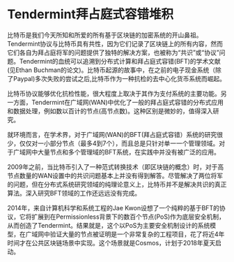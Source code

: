 # Tendermint拜占庭式容错堆积

比特币是我们今天所知和所爱的所有基于区块链的加密系统的开山鼻祖。Tendermint协议与比特币具有共性，因为它们记录了区块链上的所有内容，然而它们各自为拜占庭将军的问题提供了独特的解决方案，也被称为“共识”或“协议”问题。Tendermint的血统可以追溯到分布式计算和拜占庭式容错(BFT)的学术文献(见Ethan Buchman的论文)。比特币起源的故事中，在之前的电子现金系统（除了Paypal)多次失败的尝试之后,比特币作为一种抗检的去中心化货币系统而崛起。

比特币协议能够优化抗检性能，很大程度上取决于其作为支付系统的主要功能。另一方面，Tendermint在广域网(WAN)中优化了一般的拜占庭式容错的分布式应用和数据处理，例如数以百计的节点(高节点数)。这种区别是微妙的，值得深入研究。

就环境而言，在学术界，对于广域网(WAN)的BFT(拜占庭式容错）系统的研究很少，仅仅对一小部分节点（最多4到7个），而且总是只针对单一一个管理领域。对于广域网中大量节点和多个管理域的BFT系统，在实践中并没有被广泛的应用。

2009年之前，当比特币引入了一种范式转换技术（即区块链的概念）时，对于高节点数量的WAN设置中的共识问题基本上并没有得到解答。尽管解决了两位将军的问题，但在分布式系统研究领域的纯理论意义上，比特币并不是解决共识的真正算法。深入研究BFT领域的工作还远远没有完成。

2014年，来自计算机科学和系统工程的Jae Kwon设想了一个纯粹的基于BFT的协议，它将扩展到在Permissionless背景下的数百个节点(PoS)作为底层安全机制，从而创造了Tendermint。结果就是，这个以PoS为主要安全机制设计的系统模型，在广域网中验证大量的节点被证明是一个非常复杂的工程项目，花了将近4年时间才在公共区块链场景中实现。这个场景就是Cosmos，计划于2018年夏天启动。
